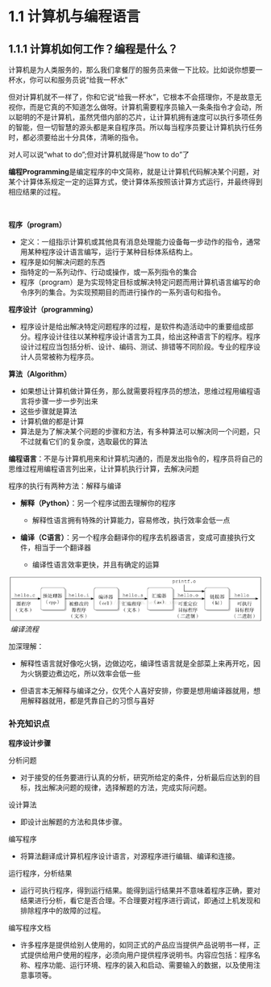 # 1.1 计算机与编程语言

## 1.1.1 计算机如何工作？编程是什么？

计算机是为人类服务的，那么我们拿餐厅的服务员来做一下比较。比如说你想要一杯水，你可以和服务员说“给我一杯水”

但对计算机就不一样了，你和它说“给我一杯水”，它根本不会搭理你，不是故意无视你，而是它真的不知道怎么做呀。计算机需要程序员输入一条条指令才会动，所以聪明的不是计算机，虽然凭借内部的芯片，让计算机拥有速度可以执行多项任务的智能，但一切智慧的源头都是来自程序员。所以每当程序员要让计算机执行任务时，都必须要给出十分具体，清晰的指令。

对人可以说“what to do”;但对计算机就得是“how to do”了



**编程Programming**是编定程序的中文简称，就是让计算机代码解决某个问题，对某个计算体系规定一定的运算方式，使计算体系按照该计算方式运行，并最终得到相应结果的过程。

<br />

**程序（program）**

* 定义：一组指示计算机或其他具有消息处理能力设备每一步动作的指令，通常用某种程序设计语言编写，运行于某种目标体系结构上。
* 程序是如何解决问题的东西
* 指特定的一系列动作、行动或操作，或一系列指令的集合
* 程序（program）是为实现特定目标或解决特定问题而用计算机语言编写的命令序列的集合。为实现预期目的而进行操作的一系列语句和指令。



**程序设计（programming）**
* 程序设计是给出解决特定问题程序的过程，是软件构造活动中的重要组成部分。程序设计往往以某种程序设计语言为工具，给出这种语言下的程序。程序设计过程应当包括分析、设计、编码、测试、排错等不同阶段。专业的程序设计人员常被称为程序员。

  

**算法（Algorithm）**

* 如果想让计算机做计算任务，那么就需要将程序员的想法，思维过程用编程语言将步骤一步一步列出来
* 这些步骤就是算法
* 计算机做的都是计算
* 算法是为了解决某个问题的步骤和方法，有多种算法可以解决同一个问题，只不过就看它们的复杂度，选取最优的算法



**编程语言**：不是与计算机用来和计算机沟通的，而是发出指令的，程序员将自己的思维过程用编程语言列出来，让计算机执行计算，去解决问题



程序的执行有两种方法：解释与编译

* **解释（Python）**：另一个程序试图去理解你的程序

  * 解释性语言拥有特殊的计算能力，容易修改，执行效率会低一点

  

* **编译（C语言）**：另一个程序会翻译你的程序去机器语言，变成可直接执行文件，相当于一个翻译器

  * 编译性语言效率更快，并且有确定的运算


![](images/1-1.png)
​                                                                            *编译流程*

加深理解：

* 解释性语言就好像吃火锅，边做边吃，编译性语言就是全部菜上来再开吃，因为火锅要边煮边吃，所以效率会低一些

* 但语言本无解释与编译之分，仅凭个人喜好安排，你要是想用编译器就用，想用解释器就用，都是凭靠自己的习惯与喜好

### 补充知识点

**程序设计步骤**

分析问题

* 对于接受的任务要进行认真的分析，研究所给定的条件，分析最后应达到的目标，找出解决问题的规律，选择解题的方法，完成实际问题。

  

设计算法

* 即设计出解题的方法和具体步骤。



编写程序

* 将算法翻译成计算机程序设计语言，对源程序进行编辑、编译和连接。



运行程序，分析结果

* 运行可执行程序，得到运行结果。能得到运行结果并不意味着程序正确，要对结果进行分析，看它是否合理。不合理要对程序进行调试，即通过上机发现和排除程序中的故障的过程。

  

编写程序文档

* 许多程序是提供给别人使用的，如同正式的产品应当提供产品说明书一样，正式提供给用户使用的程序，必须向用户提供程序说明书。内容应包括：程序名称、程序功能、运行环境、程序的装入和启动、需要输入的数据，以及使用注意事项等。




